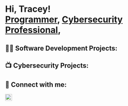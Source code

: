 <h1>Hi, Tracey! <br/><a href="https://github.com/tleanne1">Programmer</a>, <a href="https://www.linkedin.com/in/tleanne/">Cybersecurity Professional</a>, </h1>

<h2>👨‍💻 Software Development Projects:</h2>


<h2>📺 Cybersecurity Projects:</h2>


<h2> 🤳 Connect with me:</h2>

[<img align="left" alt="TraceyBuentello | LinkedIn" width="22px" src="https://cdn.jsdelivr.net/npm/simple-icons@v3/icons/linkedin.svg" />][linkedin]

[linkedin]: https://www.linkedin.com/in/tleanne/
